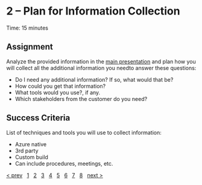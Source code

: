 # 2 – Plan for Information Collection

Time: 15 minutes

## Assignment

Analyze the provided information in the [main presentation](../README.md) and plan how you will collect all the additional information you needto answer these questions:

* Do I need any additional information? If so, what would that be?
* How could you get that information?
* What tools would you use?, if any.
* Which stakeholders from the customer do you need?

## Success Criteria

List of techniques and tools you will use to collect information:

* Azure  native
* 3rd party
* Custom build
* Can include procedures, meetings, etc.


[&lt; prev][prev] &nbsp; [1][1] &nbsp; [2][2] &nbsp; [3][3] &nbsp; [4][4] &nbsp; [5][5] &nbsp; [6][6] &nbsp; [7][7] &nbsp; [8][8] &nbsp; [next &gt;][next]

[prev]: 01.CustomerCase.md
[next]: 03.CostOptimization.md

[1]: 01.CustomerCase.md
[2]: 02.PlanCollection.md
[3]: 03.CostOptimization.md
[4]: 04.Security.md
[5]: 05.Reliability.md
[6]: 06.Performance.md
[7]: 07.Operations.md
[8]: 08.CreatePlan.md